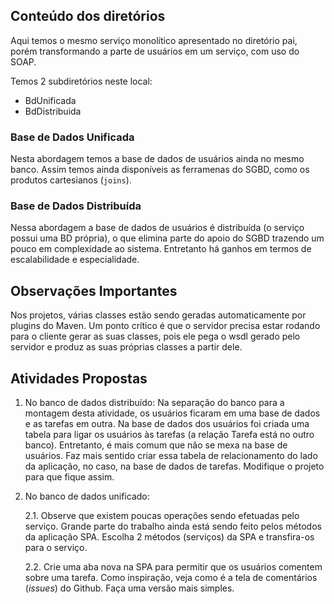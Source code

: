 ## Conteúdo dos diretórios

Aqui temos o mesmo serviço monolítico apresentado no diretório pai, porém transformando a parte
de usuários em um serviço, com uso do SOAP.

Temos 2 subdiretórios neste local:

- BdUnificada
- BdDistribuida

### Base de Dados Unificada

Nesta abordagem temos a base de dados de usuários ainda no mesmo banco. Assim temos ainda 
disponíveis as ferramenas do SGBD, como os produtos cartesianos (`joins`).

### Base de Dados Distribuída

Nessa abordagem a base de dados de usuários é distribuída (o serviço possui uma BD própria), 
o que elimina parte do apoio do SGBD trazendo um pouco em complexidade ao sistema.
Entretanto há ganhos em termos de escalabilidade e especialidade.

## Observações Importantes

Nos projetos, várias classes estão sendo geradas automaticamente por plugins do Maven. Um ponto
crítico é que o servidor precisa estar rodando para o cliente gerar as suas classes, pois ele
pega o wsdl gerado pelo servidor e produz as suas próprias classes a partir dele.

## Atividades Propostas

1. No banco de dados distribuído: Na separação do banco para a montagem desta atividade, os usuários
ficaram em uma base de dados e as tarefas em outra. Na base de dados dos usuários foi criada uma
tabela para ligar os usuários às tarefas (a relação Tarefa está no outro banco). Entretanto, é
mais comum que não se mexa na base de usuários. Faz mais sentido criar essa tabela de relacionamento
do lado da aplicação, no caso, na base de dados de tarefas. Modifique o projeto para que fique assim.

2. No banco de dados unificado:

    2.1. Observe que existem poucas operações sendo efetuadas pelo serviço. Grande parte do trabalho
    ainda está sendo feito pelos métodos da aplicação SPA. Escolha 2 métodos (serviços) da SPA e
    transfira-os para o serviço.
    
    2.2. Crie uma aba nova na SPA para permitir que os usuários comentem sobre uma tarefa. Como inspiração, 
    veja como é a tela de comentários (_issues_) do Github. Faça uma versão mais simples.


